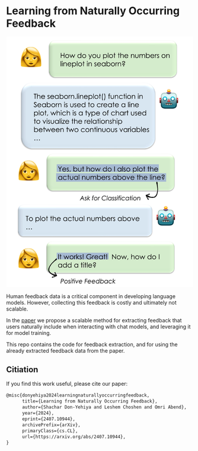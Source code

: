 # Learning from Naturally Occurring Feedback

<p align="center">
  <img src="figs/natural_feedback_fig1.jpg" width=512px>
</p>

Human feedback data is a critical component in developing language models. 
However, collecting this feedback is costly and ultimately not scalable.

In the [paper](https://arxiv.org/pdf/2407.10944) we propose a scalable method for extracting feedback that users naturally include when interacting with chat models, 
and leveraging it for model training. 

This repo contains the code for feedback extraction, and for using the already extracted feedback data from the paper.


Citiation
---
If you find this work useful, please cite our paper:

```
@misc{donyehiya2024learningnaturallyoccurringfeedback,
      title={Learning from Naturally Occurring Feedback}, 
      author={Shachar Don-Yehiya and Leshem Choshen and Omri Abend},
      year={2024},
      eprint={2407.10944},
      archivePrefix={arXiv},
      primaryClass={cs.CL},
      url={https://arxiv.org/abs/2407.10944}, 
}
